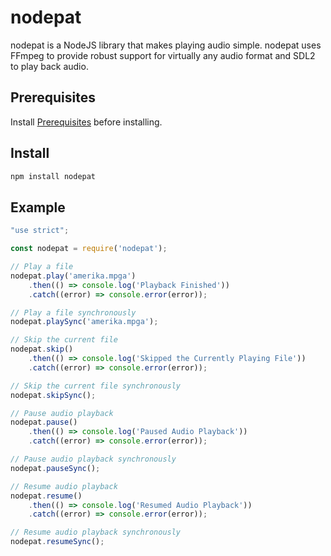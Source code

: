 # nodepat
nodepat is a NodeJS library that makes playing audio simple. nodepat uses FFmpeg to provide 
robust support for virtually any audio format and SDL2 to play back audio.

## Prerequisites
Install [Prerequisites](https://github.com/tnewman/pat/tree/nodejs-support#Prerequisites) before installing.

## Install
```bash
npm install nodepat
```

## Example
```javascript
"use strict";

const nodepat = require('nodepat');

// Play a file
nodepat.play('amerika.mpga')
    .then(() => console.log('Playback Finished'))
    .catch((error) => console.error(error));

// Play a file synchronously
nodepat.playSync('amerika.mpga');

// Skip the current file
nodepat.skip()
    .then(() => console.log('Skipped the Currently Playing File'))
    .catch((error) => console.error(error));

// Skip the current file synchronously
nodepat.skipSync();

// Pause audio playback
nodepat.pause()
    .then(() => console.log('Paused Audio Playback'))
    .catch((error) => console.error(error));

// Pause audio playback synchronously
nodepat.pauseSync();

// Resume audio playback
nodepat.resume()
    .then(() => console.log('Resumed Audio Playback'))
    .catch((error) => console.error(error));

// Resume audio playback synchronously
nodepat.resumeSync();
```

